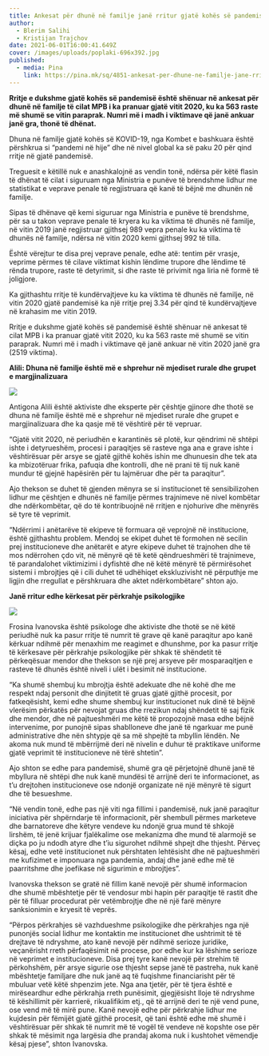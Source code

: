 ```yaml
---
title: Ankesat për dhunë në familje janë rritur gjatë kohës së pandemisë
author:
  - Blerim Salihi
  - Kristijan Trajchov
date: 2021-06-01T16:00:41.649Z
cover: /images/uploads/poplaki-696x392.jpg
published:
  - media: Pina
    link: https://pina.mk/sq/4851-ankesat-per-dhune-ne-familje-jane-rritur-gjate-kohes-se-pandemise/
---
```

**Rritje e dukshme gjatë kohës së pandemisë është shënuar në ankesat për dhunë në familje të cilat MPB i ka pranuar gjatë vitit 2020, ku ka 563 raste më shumë se vitin paraprak. Numri më i madh i viktimave që janë ankuar janë gra, thonë të dhënat.**

Dhuna në familje gjatë kohës së KOVID-19, nga Kombet e bashkuara është përshkrua si “pandemi në hije” dhe në nivel global ka së paku 20 për qind rritje në gjatë pandemisë.

Treguesit e këtillë nuk e anashkalojnë as vendin tonë, ndërsa për këtë flasin të dhënat të cilat i siguruam nga Ministria e punëve të brendshme lidhur me statistikat e veprave penale të regjistruara që kanë të bëjnë me dhunën në familje.

Sipas të dhënave që kemi siguruar nga Ministria e punëve të brendshme, për sa u takon veprave penale të kryera ku ka viktima të dhunës në familje, në vitin 2019 janë regjistruar gjithsej 989 vepra penale ku ka viktima të dhunës në familje, ndërsa në vitin 2020 kemi gjithsej 992 të tilla.

Është vërejtur te disa prej veprave penale, edhe atë: tentim për vrasje, veprime përmes të cilave viktimat kishin lëndime trupore dhe lëndime të rënda trupore, raste të detyrimit, si dhe raste të privimit nga liria në formë të joligjore.

Ka gjithashtu rritje të kundërvajtjeve ku ka viktima të dhunës në familje, në vitin 2020 gjatë pandemisë ka një rritje prej 3.34 për qind të kundërvajtjeve në krahasim me vitin 2019.

Rritje e dukshme gjatë kohës së pandemisë është shënuar në ankesat të cilat MPB i ka pranuar gjatë vitit 2020, ku ka 563 raste më shumë se vitin paraprak. Numri më i madh i viktimave që janë ankuar në vitin 2020 janë gra (2519 viktima).

**Alili: Dhuna në familje është më e shprehur në mjediset rurale dhe grupet e margjinalizuara**

![](/images/uploads/antigona-1-300x300.jpg)

Antigona Alili është aktiviste dhe eksperte për çështje gjinore dhe thotë se dhuna në familje është më e shprehur në mjediset rurale dhe grupet e margjinalizuara dhe ka qasje më të vështirë për të vepruar.

“Gjatë vitit 2020, në periudhën e karantinës së plotë, kur qëndrimi në shtëpi ishte i detyrueshëm, procesi i paraqitjes së rasteve nga ana e grave ishte i vështirësuar për arsye se gjatë gjithë kohës ishin me dhunuesin dhe tek ata ka mbizotëruar frika, pafuqia dhe kontrolli, dhe në prani të tij nuk kanë mundur të gjejnë hapësirën për tu lajmëruar dhe për ta paraqitur”.

Ajo thekson se duhet të gjenden mënyra se si institucionet të sensibilizohen lidhur me çështjen e dhunës në familje përmes trajnimeve në nivel kombëtar dhe ndërkombëtar, që do të kontribuojnë në rritjen e njohurive dhe mënyrës së tyre të veprimit.

“Ndërrimi i anëtarëve të ekipeve të formuara që veprojnë në institucione, është gjithashtu problem. Mendoj se ekipet duhet të formohen në secilin prej institucioneve dhe anëtarët e atyre ekipeve duhet të trajnohen dhe të mos ndërrohen çdo vit, në mënyrë që të ketë qëndrueshmëri të trajnimeve, të parandalohet viktimizimi i dyfishtë dhe në këtë mënyrë të përmirësohet sistemi i mbrojtjes që i cili duhet të udhëhiqet ekskluzivisht në përputhje me ligjin dhe rregullat e përshkruara dhe aktet ndërkombëtare” shton ajo.

**Janë rritur edhe kërkesat për përkrahje psikologjike**



![](/images/uploads/frosina-1-1-300x300.jpg)

Frosina Ivanovska është psikologe dhe aktiviste dhe thotë se në këtë periudhë nuk ka pasur rritje të numrit të grave që kanë paraqitur apo kanë kërkuar ndihmë për menaxhim me reagimet e dhunshme, por ka pasur rritje të kërkesave për përkrahje psikologjike për shkak të shëndetit të përkeqësuar mendor dhe thekson se një prej arsyeve për mosparaqitjen e rasteve të dhunës është niveli i ulët i besimit në institucione.

“Ka shumë shembuj ku mbrojtja është adekuate dhe në kohë dhe me respekt ndaj personit dhe dinjitetit të gruas gjatë gjithë procesit, por fatkeqësisht, kemi edhe shume shembuj kur institucionet nuk dinë të bëjnë vlerësim përkatës për nevojat gruas dhe rrezikun ndaj shëndetit të saj fizik dhe mendor, dhe në pajtueshmëri me këtë të propozojnë masa edhe bëjnë intervenime, por punojnë sipas shablloneve dhe janë të ngarkuar me punë administrative dhe nën shtypje që sa më shpejtë ta mbyllin lëndën. Ne akoma nuk mund të mbërrijmë deri në nivelin e duhur të praktikave uniforme gjatë veprimit të institucioneve në tërë shtetin”.

Ajo shton se edhe para pandemisë, shumë gra që përjetojnë dhunë janë të mbyllura në shtëpi dhe nuk kanë mundësi të arrijnë deri te informacionet, as t’u drejtohen institucioneve ose ndonjë organizate në një mënyrë të sigurt dhe të besueshme.

“Në vendin tonë, edhe pas një viti nga fillimi i pandemisë, nuk janë paraqitur iniciativa për shpërndarje të informacionit, për shembull përmes marketeve dhe barnatoreve dhe këtyre vendeve ku ndonjë grua mund të shkojë lirshëm, të jenë krijuar fjalëkalime ose mekanizma dhe mund të alarmojë se diçka po ju ndodh atyre dhe t’iu sigurohet ndihmë shpejt dhe thjesht. Përveç kësaj, edhe vetë institucionet nuk përshtaten lehtësisht dhe në pajtueshmëri me kufizimet e imponuara nga pandemia, andaj dhe janë edhe më të paarritshme dhe joefikase në sigurimin e mbrojtjes”.

Ivanovska thekson se gratë në fillim kanë nevojë për shumë informacion dhe shumë mbështetje për të vendosur mbi hapin për paraqitje të rastit dhe për të filluar procedurat për vetëmbrojtje dhe në një farë mënyre sanksionimin e kryesit të veprës.

“Përpos përkrahjes së vazhdueshme psikologjike dhe përkrahjes nga një punonjës social lidhur me kontaktin me institucionet dhe ushtrimit të të drejtave të ndryshme, ato kanë nevojë për ndihmë serioze juridike, veçanërisht rreth përfaqësimit në procese, por edhe kur ka lëshime serioze në veprimet e institucioneve. Disa prej tyre kanë nevojë për strehim të përkohshëm, për arsye sigurie ose thjesht sepse janë të pastreha, nuk kanë mbështetje familjare dhe nuk janë aq të fuqishme financiarisht për të mbuluar vetë këtë shpenzim jete. Nga ana tjetër, për të tjera është e mirëseardhur edhe përkrahja rreth punësimit, gjegjësisht lloje të ndryshme të këshillimit për karrierë, rikualifikim etj., që të arrijnë deri te një vend pune, ose vend më të mirë pune. Kanë nevojë edhe për përkrahje lidhur me kujdesin për fëmijët gjatë gjithë procesit, që tani është edhe më shumë i vështirësuar për shkak të numrit më të vogël të vendeve në kopshte ose për shkak të mësimit nga largësia dhe prandaj akoma nuk i kushtohet vëmendje kësaj pjese”, shton Ivanovska.